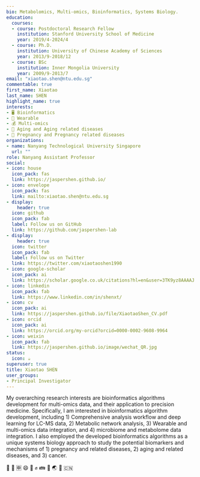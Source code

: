 ```yaml
---
bio: Metabolomics, Multi-omics, Bioinformatics, Systems Biology.
education:
  courses:
  - course: Postdoctoral Research Fellow
    institution: Stanford University School of Medicine
    year: 2019/4-2024/4
  - course: Ph.D.
    institution: University of Chinese Academy of Sciences
    year: 2013/9-2018/12
  - course: BSc
    institution: Inner Mongolia University
    year: 2009/9-2013/7
email: "xiaotao.shen@ntu.edu.sg"
commentable: true
first_name: Xiaotao
last_name: SHEN
highlight_name: true
interests:
- 🖥️ Bioinformatics
- 📱 Wearable
- 💰 Multi-omics
- 👴 Aging and Aging related diseases
- 🤰 Pregnancy and Pregnancy related diseases
organizations:
- name: Nanyang Technological University Singapore
  url: ""
role: Nanyang Assistant Professor
social:
- icon: house
  icon_pack: fas
  link: https://jaspershen.github.io/
- icon: envelope
  icon_pack: fas
  link: mailto:xiaotao.shen@ntu.edu.sg
- display:
    header: true
  icon: github
  icon_pack: fab
  label: Follow us on GitHub
  link: https://github.com/jaspershen-lab
- display:
    header: true
  icon: twitter
  icon_pack: fab
  label: Follow us on Twitter
  link: https://twitter.com/xiaotaoshen1990
- icon: google-scholar
  icon_pack: ai
  link: https://scholar.google.co.uk/citations?hl=en&user=3TK9yz8AAAAJ
- icon: linkedin
  icon_pack: fab
  link: https://www.linkedin.com/in/shenxt/
- icon: cv
  icon_pack: ai
  link: https://jaspershen.github.io/file/XiaotaoShen_CV.pdf
- icon: orcid
  icon_pack: ai
  link: https://orcid.org/my-orcid?orcid=0000-0002-9608-9964
- icon: weixin
  icon_pack: fab
  link: https://jaspershen.github.io/image/wechat_QR.jpg
status:
  icon: ☕️
superuser: true
title: Xiaotao SHEN
user_groups:
- Principal Investigator
---
```


My overarching research interests are bioinformatics algorithms development for multi-omics data, and their application to precision medicine. Specifically, I am interested in bioinformatics algorithm development, including 1) Comprehensive analysis workflow and deep learning for LC-MS data, 2) Metabolic network analysis, 3) Wearable and multi-omics data integration, and 4) microbiome and metabolome data integration. I also employed the developed bioinformatics algorithms as a unique systems biology approach to study the potential biomarkers and mechanisms of 1) pregnancy and related diseases, 2) aging and related diseases, and 3) cancer. 

 :dog: :school: :u7533: :smile: :facepunch: :fist: :family: :panda_face: :earth_asia: :tada: :cn: